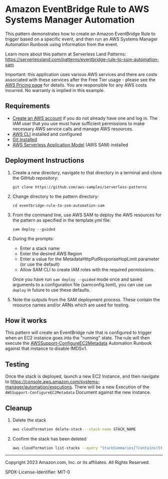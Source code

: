 # Amazon EventBridge Rule to AWS Systems Manager Automation

This pattern demonstrates how to create an Amazon EventBridge Rule to trigger based on a specific event, and then run an AWS Systems Manager Automation Runbook using information from the event.

Learn more about this pattern at Serverless Land Patterns: https://serverlessland.com/patterns/eventbridge-rule-to-ssm-automation-sam

Important: this application uses various AWS services and there are costs associated with these services after the Free Tier usage - please see the [AWS Pricing page](https://aws.amazon.com/pricing/) for details. You are responsible for any AWS costs incurred. No warranty is implied in this example.

## Requirements

* [Create an AWS account](https://portal.aws.amazon.com/gp/aws/developer/registration/index.html) if you do not already have one and log in. The IAM user that you use must have sufficient permissions to make necessary AWS service calls and manage AWS resources.
* [AWS CLI](https://docs.aws.amazon.com/cli/latest/userguide/install-cliv2.html) installed and configured
* [Git Installed](https://git-scm.com/book/en/v2/Getting-Started-Installing-Git)
* [AWS Serverless Application Model](https://docs.aws.amazon.com/serverless-application-model/latest/developerguide/serverless-sam-cli-install.html) (AWS SAM) installed

## Deployment Instructions

1. Create a new directory, navigate to that directory in a terminal and clone the GitHub repository:
    ``` 
    git clone https://github.com/aws-samples/serverless-patterns
    ```
1. Change directory to the pattern directory:
    ```
    cd eventbridge-rule-to-ssm-automation-sam
    ```
1. From the command line, use AWS SAM to deploy the AWS resources for the pattern as specified in the template.yml file:
    ```
    sam deploy --guided
    ```
1. During the prompts:
    * Enter a stack name
    * Enter the desired AWS Region
    * Enter a value for the MetadataHttpPutResponseHopLimit parameter (or use the default)
    * Allow SAM CLI to create IAM roles with the required permissions.

    Once you have run `sam deploy --guided` mode once and saved arguments to a configuration file (samconfig.toml), you can use `sam deploy` in future to use these defaults.

1. Note the outputs from the SAM deployment process. These contain the resource names and/or ARNs which are used for testing.

## How it works

This pattern will create an EventBridge rule that is configured to trigger when an EC2 instance goes into the "running" state. The rule will then execute the [AWSSupport-ConfigureEC2Metadata](https://docs.aws.amazon.com/systems-manager-automation-runbooks/latest/userguide/automation-awssupport-configureec2metadata.html) Automation Runbook against that instance to disable IMDSv1.

## Testing

Once the stack is deployed, launch a new EC2 Instance, and then navigate to https://console.aws.amazon.com/systems-manager/automation/executions. There will be a new Execution of the `AWSSupport-ConfigureEC2Metadata` Document against the new instance.

## Cleanup
 
1. Delete the stack
    ```bash
    aws cloudformation delete-stack --stack-name STACK_NAME
    ```
1. Confirm the stack has been deleted
    ```bash
    aws cloudformation list-stacks --query "StackSummaries[?contains(StackName,'STACK_NAME')].StackStatus"
    ```
----
Copyright 2023 Amazon.com, Inc. or its affiliates. All Rights Reserved.

SPDX-License-Identifier: MIT-0